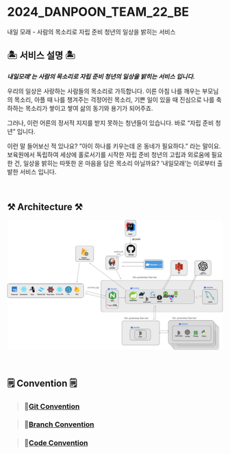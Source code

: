 # 2024_DANPOON_TEAM_22_BE
내일 모래 - 사람의 목소리로 자립 준비 청년의 일상을 밝히는 서비스 

## 🏝️ 서비스 설명 🏝️
***내일모래’는 사람의 목소리로 자립 준비 청년의 일상을 밝히는 서비스 입니다.***

우리의 일상은 사랑하는 사람들의 목소리로 가득합니다.
이른 아침 나를 깨우는 부모님의 목소리, 아플 때 나를 챙겨주는 걱정어린 목소리, 기쁜 일이 있을 때 진심으로 나를 축하하는 목소리가 쌓이고 쌓여 삶의 동기와 용기가 되어주죠.

그러나, 이런 어른의 정서적 지지를 받지 못하는 청년들이 있습니다.
바로 “자립 준비 청년” 입니다.

이런 말 들어보신 적 있나요?
”아이 하나를 키우는데 온 동네가 필요하다.” 라는 말이요.
보육원에서 독립하여 세상에 홀로서기를 시작한 자립 준비 청년의 고립과 외로움에 필요한 건, 일상을 밝히는 따뜻한 온 마음을 담은 목소리 아닐까요?
’내일모래’는 이로부터 출발한 서비스 입니다.


<br>

## ⚒️️ Architecture ⚒️
![architecture.png](./docs/images/architecture.png)

<br>

## 🗒️ Convention 🗒️
> ### 🌟[Git Convention](./docs/git-convention.md)

> ### 🌟[Branch Convention](./docs/branch-convention.md)

> ### 🌟[Code Convention](./docs/code-convention.md)
